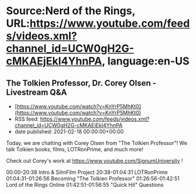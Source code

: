 # Source:Nerd of the Rings, URL:https://www.youtube.com/feeds/videos.xml?channel_id=UCW0gH2G-cMKAEjEkI4YhnPA, language:en-US

## The Tolkien Professor, Dr. Corey Olsen - Livestream Q&A
 - [https://www.youtube.com/watch?v=KnYrP5MhKt0](https://www.youtube.com/watch?v=KnYrP5MhKt0)
 - RSS feed: https://www.youtube.com/feeds/videos.xml?channel_id=UCW0gH2G-cMKAEjEkI4YhnPA
 - date published: 2021-02-18 00:00:00+00:00

Today, we are chatting with Corey Olsen from "The Tolkien Professor"!  We talk Tolkien books, films, LOTRonPrime, and much more!

Check out Corey's work at https://www.youtube.com/SignumUniversity !

00:00-20:38 Intro & SilmFilm Project
20:38-01:04:31 LOTRonPrime
01:04:31-01:26:56 Becoming "The Tolkien Professor"
01:26:56-01:42:51 Lord of the Rings Online
01:42:51-01:56:55 "Quick Hit" Questions

